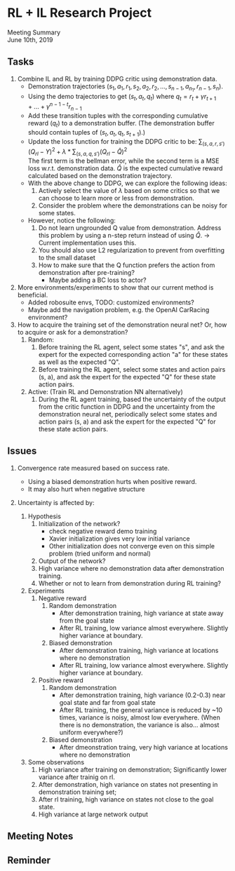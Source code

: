 # RL + IL Research Project
Meeting Summary\
June 10th, 2019


## Tasks
1. Combine IL and RL by training DDPG critic using demonstration data.
    - Demonstration trajectories $(s_1, a_1, r_1, s_2, a_2, r_2, ..., s_{n-1}, a_{n_1}, r_{n-1}, s_n)$.
    - Using the demo trajectories to get $(s_t, a_t, q_t)$ where $q_t=r_t + \gamma r_{t+1} + ... + \gamma^{n-1-t} r_{n-1}$
    - Add these transition tuples with the corresponding cumulative reward ($q_t$) to a demonstration buffer. (The demonstration buffer should contain tuples of $(s_t, a_t, q_t, s_{t+1})$.)
    - Update the loss function for training the DDPG critic to be: $\sum_{(s,a,r,s')}(Q_{rl} - Y)^2 + \lambda*\sum_{(s,a,q,s')}(Q_{rl} - \hat{Q})^2$\
    The first term is the bellman error, while the second term is a MSE loss w.r.t. demonstration data. $\hat{Q}$ is the expected cumulative reward calculated based on the demonstration trajectory.
    - With the above change to DDPG, we can explore the following ideas:
        1. Actively select the value of $\lambda$ based on some critics so that we can choose to learn more or less from demonstration.
        2. Consider the problem where the demonstrations can be noisy for some states.
    - However, notice the following:
        1. Do not learn ungrounded Q value from demonstration. Address this problem by using a n-step return instead of using $\hat{Q}$. -> Current implementation uses this.
        2. You should also use L2 regularization to prevent from overfitting to the small dataset
        3. How to make sure that the Q function prefers the action from demonstration after pre-training?
            - Maybe adding a BC loss to actor?
2. More environments/experiments to show that our current method is beneficial.
    - Added robosuite envs, TODO: customized environments?
    - Maybe add the navigation problem, e.g. the  OpenAI CarRacing environment?
3. How to acquire the training set of the demonstration neural net? Or, how to acquire or ask for a demonstration?
    1. Random:
        1. Before training the RL agent, select some states "s", and ask the expert for the expected corresponding action "a" for these states as well as the expected "Q".
        2. Before training the RL agent, select some states and action pairs (s, a), and ask the expert for the expected "Q" for these state action pairs.
    2. Active: (Train RL and Demonstration NN alternatively)
        1. During the RL agent training, based the uncertainty of the output from the critic function in DDPG and the uncertainty from the demonstration neural net, periodically select some states and action pairs (s, a) and ask the expert for the expected "Q" for these state action pairs.


## Issues
1. Convergence rate measured based on success rate.
    - Using a biased demonstration hurts when positive reward.
    - It may also hurt when negative structure
    
2. Uncertainty is affected by:
    1. Hypothesis
        1. Initialization of the network?
            - check negative reward demo training
            - Xavier initialization gives very low initial variance
            - Other initialization does not converge even on this simple problem (tried uniform and normal)
        2. Output of the network?
        3. High variance where no demonstration data after demonstration training.
        4. Whether or not to learn from demonstration during RL training?
    2. Experiments
        1. Negative reward
            1. Random demonstration
                - After demonstration training, high variance at state away from the goal state
                - After RL training, low variance almost everywhere. Slightly higher variance at boundary.
            2. Biased demonstration
                - After demonstration training, high variance at locations where no demonstration
                - After RL training, low variance almost everywhere. Slightly higher variance at boundary.
        2. Positive reward
            1. Random demonstration
                - After demonstration training, high variance (0.2-0.3) near goal state and far from goal state
                - After RL training, the general variance is reduced by ~10 times, variance is noisy, almost low everywhere. (When there is no demonstration, the variance is also... almost uniform everywhere?)
            2. Biased demonstration
                - After dmeonstration traing, very high variance at locations where no demonstration
    3. Some observations
        1. High variance after training on demonstration; Significantly lower variance after trainig on rl.
        2. After demonstration, high variance on states not presenting in demonstration training set;
        3. After rl training, high variance on states not close to the goal state.
        4. High variance at large network output

   
## Meeting Notes


## Reminder